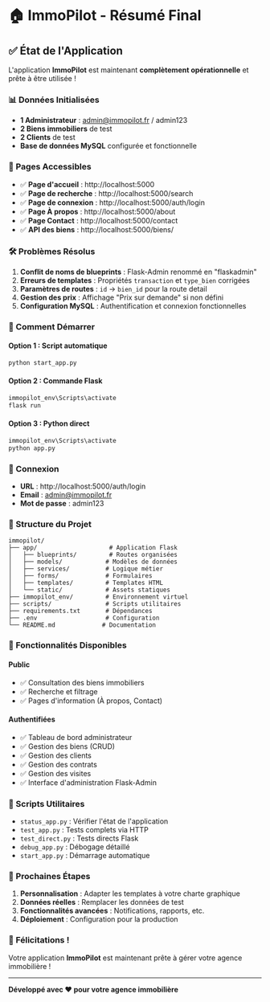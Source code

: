 # 🏠 ImmoPilot - Résumé Final

## ✅ État de l'Application

L'application **ImmoPilot** est maintenant **complètement opérationnelle** et prête à être utilisée !

### 📊 Données Initialisées

- **1 Administrateur** : admin@immopilot.fr / admin123
- **2 Biens immobiliers** de test
- **2 Clients** de test
- **Base de données MySQL** configurée et fonctionnelle

### 🔗 Pages Accessibles

- ✅ **Page d'accueil** : http://localhost:5000
- ✅ **Page de recherche** : http://localhost:5000/search
- ✅ **Page de connexion** : http://localhost:5000/auth/login
- ✅ **Page À propos** : http://localhost:5000/about
- ✅ **Page Contact** : http://localhost:5000/contact
- ✅ **API des biens** : http://localhost:5000/biens/

### 🛠️ Problèmes Résolus

1. **Conflit de noms de blueprints** : Flask-Admin renommé en "flaskadmin"
2. **Erreurs de templates** : Propriétés `transaction` et `type_bien` corrigées
3. **Paramètres de routes** : `id` → `bien_id` pour la route detail
4. **Gestion des prix** : Affichage "Prix sur demande" si non défini
5. **Configuration MySQL** : Authentification et connexion fonctionnelles

### 🚀 Comment Démarrer

#### Option 1 : Script automatique
```bash
python start_app.py
```

#### Option 2 : Commande Flask
```bash
immopilot_env\Scripts\activate
flask run
```

#### Option 3 : Python direct
```bash
immopilot_env\Scripts\activate
python app.py
```

### 🔐 Connexion

- **URL** : http://localhost:5000/auth/login
- **Email** : admin@immopilot.fr
- **Mot de passe** : admin123

### 📁 Structure du Projet

```
immopilot/
├── app/                    # Application Flask
│   ├── blueprints/         # Routes organisées
│   ├── models/            # Modèles de données
│   ├── services/          # Logique métier
│   ├── forms/             # Formulaires
│   ├── templates/         # Templates HTML
│   └── static/            # Assets statiques
├── immopilot_env/         # Environnement virtuel
├── scripts/               # Scripts utilitaires
├── requirements.txt       # Dépendances
├── .env                   # Configuration
└── README.md             # Documentation
```

### 🎯 Fonctionnalités Disponibles

#### Public
- ✅ Consultation des biens immobiliers
- ✅ Recherche et filtrage
- ✅ Pages d'information (À propos, Contact)

#### Authentifiées
- ✅ Tableau de bord administrateur
- ✅ Gestion des biens (CRUD)
- ✅ Gestion des clients
- ✅ Gestion des contrats
- ✅ Gestion des visites
- ✅ Interface d'administration Flask-Admin

### 🔧 Scripts Utilitaires

- `status_app.py` : Vérifier l'état de l'application
- `test_app.py` : Tests complets via HTTP
- `test_direct.py` : Tests directs Flask
- `debug_app.py` : Débogage détaillé
- `start_app.py` : Démarrage automatique

### 📝 Prochaines Étapes

1. **Personnalisation** : Adapter les templates à votre charte graphique
2. **Données réelles** : Remplacer les données de test
3. **Fonctionnalités avancées** : Notifications, rapports, etc.
4. **Déploiement** : Configuration pour la production

### 🎉 Félicitations !

Votre application **ImmoPilot** est maintenant prête à gérer votre agence immobilière !

---

**Développé avec ❤️ pour votre agence immobilière** 